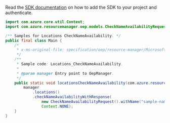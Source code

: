 Read the [SDK documentation](https://github.com/Azure/azure-sdk-for-java/blob/azure-resourcemanager-oep_1.0.0-beta.1/sdk/oep/azure-resourcemanager-oep/README.md) on how to add the SDK to your project and authenticate.

```java
import com.azure.core.util.Context;
import com.azure.resourcemanager.oep.models.CheckNameAvailabilityRequest;

/** Samples for Locations CheckNameAvailability. */
public final class Main {
    /*
     * x-ms-original-file: specification/oep/resource-manager/Microsoft.OpenEnergyPlatform/preview/2021-06-01-preview/examples/Locations_CheckNameAvailability.json
     */
    /**
     * Sample code: Locations_CheckNameAvailability.
     *
     * @param manager Entry point to OepManager.
     */
    public static void locationsCheckNameAvailability(com.azure.resourcemanager.oep.OepManager manager) {
        manager
            .locations()
            .checkNameAvailabilityWithResponse(
                new CheckNameAvailabilityRequest().withName("sample-name").withType("Microsoft.OEP/oepResource"),
                Context.NONE);
    }
}
```
